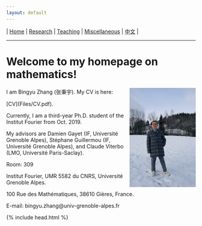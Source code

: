 ```yaml
---
layout: default
---
```




| [Home](index.md)  | [Research](research-en.md)    | [Teaching](teaching-en.md) | [Miscellaneous](miscellaneous-en.md)        | [中文](index-ch.md) |

* * *
# Welcome to my homepage on mathematics!


<div style="width:100%;">
            <img src="me.jpeg" align="right"  width="35%" height="35%"/>
            <p>I am Bingyu Zhang (张秉宇). My CV is here: </p>[CV](Files/CV.pdf).
            <p>Currently, I am a third-year Ph.D. student of the Institut Fourier from Oct. 2019.</p>
            <p>My advisors are Damien Gayet (IF, Université Grenoble Alpes), Stéphane Guillermou (IF, Université Grenoble Alpes), and Claude Viterbo (LMO, Université Paris-Saclay).</p>



<p>Room: 309</p>

<p>Institut Fourier, UMR 5582 du CNRS, Université Grenoble Alpes. </p>

<p>100 Rue des Mathématiques, 38610 Gières, France.</p>

<p>E-mail: bingyu.zhang@univ-grenoble-alpes.fr</p>

</div>




{% include head.html %}




